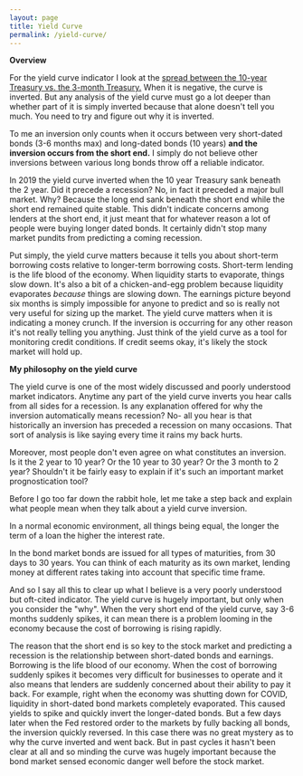 ```yaml
---
layout: page
title: Yield Curve
permalink: /yield-curve/
---
```


<b>Overview</b>

For the yield curve indicator I look at the <a href="https://fred.stlouisfed.org/series/T10Y3M" target="_blank">spread between the 10-year Treasury vs. the 3-month Treasury.</a> When it is negative, the curve is inverted. But any analysis of the yield curve must go a lot deeper than whether part of it is simply inverted because that alone doesn't tell you much. You need to try and figure out why it is inverted.

To me an inversion only counts when it occurs between very short-dated bonds (3-6 months max) and long-dated bonds (10 years) <b>and the inversion occurs from the short end.</b> I simply do not believe other inversions between various long bonds throw off a reliable indicator.

In 2019 the yield curve inverted when the 10 year Treasury sank beneath the 2 year. Did it precede a recession? No, in fact it preceded a major bull market. Why? Because the long end sank beneath the short end while the short end remained quite stable. This didn't indicate concerns among lenders at the short end, it just meant that for whatever reason a lot of people were buying longer dated bonds. It certainly didn't stop many market pundits from predicting a coming recession.

Put simply, the yield curve matters because it tells you about short-term borrowing costs relative to longer-term borrowing costs. Short-term lending is the life blood of the economy. When liquidity starts to evaporate, things slow down. It's also a bit of a chicken-and-egg problem because liquidity evaporates <i>because</i> things are slowing down. The earnings picture beyond six months is simply impossible for anyone to predict and so is really not very useful for sizing up the market. The yield curve matters when it is indicating a money crunch. If the inversion is occurring for any other reason it's not really telling you anything. Just think of the yield curve as a tool for monitoring credit conditions. If credit seems okay, it's likely the stock market will hold up.

<b>My philosophy on the yield curve</b>

The yield curve is one of the most widely discussed and poorly understood
market indicators. Anytime any part of the yield curve inverts you hear calls from all sides
for a recession. Is any explanation offered for why the inversion automatically means recession? No-
all you hear is that historically an inversion has preceded a recession on many occasions. That sort of analysis is like saying every time it rains my back hurts.

Moreover, most people don't even agree on what constitutes an inversion. Is it the 2 year
to 10 year? Or the 10 year to 30 year? Or the 3 month to 2 year? Shouldn't it be fairly easy to explain if it's such an important market prognostication tool?

Before I go too far down the rabbit hole, let me take a step back and explain what people mean when they talk about a yield curve inversion.

In a normal economic environment, all things being equal, the longer the term of a loan the higher the interest rate.

In the bond market bonds are issued for all types of maturities, from 30 days to 30 years. You can think of each maturity as its own market, lending money at different rates taking into account that specific time frame.

And so I say all this to clear up what I believe is a very poorly understood but oft-cited indicator. The yield curve is hugely important, but only when you consider the "why". When the very short end of the yield curve, say 3-6 months suddenly spikes, it can mean there is a problem looming in the economy because the cost of borrowing is rising rapidly.

The reason that the short end is so key to the stock market and predicting a recession is the relationship between short-dated bonds and earnings. Borrowing is the life blood of our economy. When the cost of borrowing suddenly spikes it becomes very difficult for businesses to operate and it also means that lenders are suddenly concerned about their ability to pay it back. For example, right when the economy was shutting down for COVID, liquidity in short-dated bond markets completely evaporated. This caused yields to spike and quickly invert the longer-dated bonds. But a few days later when the Fed restored order to the markets by fully backing all bonds, the inversion quickly reversed. In this case there was no great mystery as to why the curve inverted and went back. But in past cycles it hasn't been clear at all and so minding the curve was hugely important because the bond market sensed economic danger well before the stock market.
